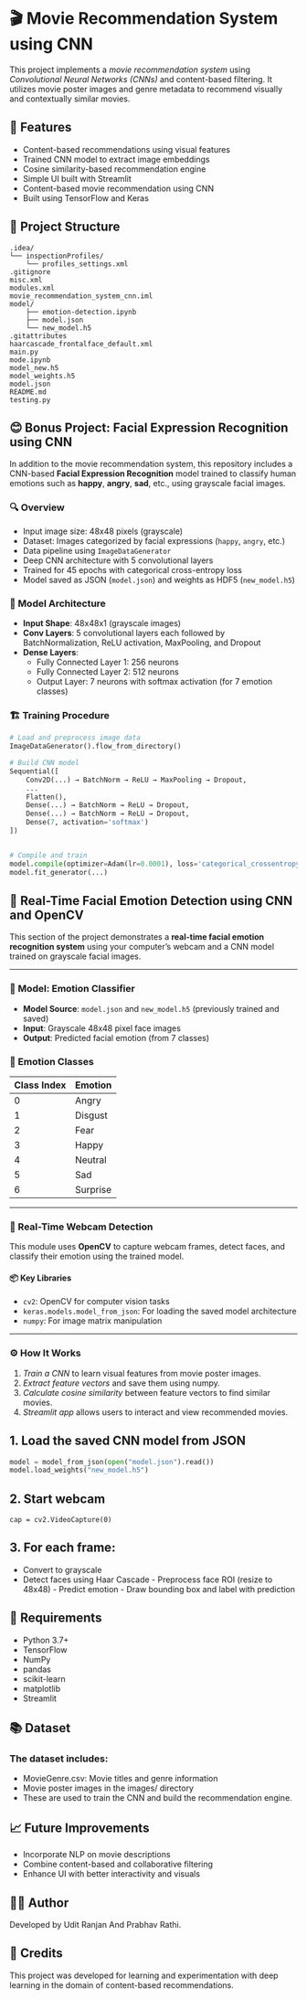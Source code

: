 # 🎬 Movie Recommendation System using CNN

This project implements a *movie recommendation system* using *Convolutional Neural Networks (CNNs)* and content-based filtering. It utilizes movie poster images and genre metadata to recommend visually and contextually similar movies.

## 🧠 Features

- Content-based recommendations using visual features
- Trained CNN model to extract image embeddings
- Cosine similarity-based recommendation engine
- Simple UI built with Streamlit
- Content-based movie recommendation using CNN
- Built using TensorFlow and Keras

## 📁 Project Structure

```
.idea/
└── inspectionProfiles/
    └── profiles_settings.xml
.gitignore
misc.xml
modules.xml
movie_recommendation_system_cnn.iml
model/
    ├── emotion-detection.ipynb
    ├── model.json
    └── new_model.h5
.gitattributes
haarcascade_frontalface_default.xml
main.py
mode.ipynb
model_new.h5
model_weights.h5
model.json
README.md
testing.py
```

## 😊 Bonus Project: Facial Expression Recognition using CNN

In addition to the movie recommendation system, this repository includes a CNN-based **Facial Expression Recognition** model trained to classify human emotions such as **happy**, **angry**, **sad**, etc., using grayscale facial images.

### 🔍 Overview

- Input image size: 48x48 pixels (grayscale)
- Dataset: Images categorized by facial expressions (`happy`, `angry`, etc.)
- Data pipeline using `ImageDataGenerator`
- Deep CNN architecture with 5 convolutional layers
- Trained for 45 epochs with categorical cross-entropy loss
- Model saved as JSON (`model.json`) and weights as HDF5 (`new_model.h5`)

### 🧠 Model Architecture

- **Input Shape**: 48x48x1 (grayscale images)
- **Conv Layers**: 5 convolutional layers each followed by BatchNormalization, ReLU activation, MaxPooling, and Dropout
- **Dense Layers**:
  - Fully Connected Layer 1: 256 neurons
  - Fully Connected Layer 2: 512 neurons
  - Output Layer: 7 neurons with softmax activation (for 7 emotion classes)

### 🏗️ Training Procedure

```python
# Load and preprocess image data
ImageDataGenerator().flow_from_directory()

# Build CNN model
Sequential([
    Conv2D(...) → BatchNorm → ReLU → MaxPooling → Dropout,
    ...
    Flatten(),
    Dense(...) → BatchNorm → ReLU → Dropout,
    Dense(...) → BatchNorm → ReLU → Dropout,
    Dense(7, activation='softmax')
])


# Compile and train
model.compile(optimizer=Adam(lr=0.0001), loss='categorical_crossentropy', metrics=['accuracy'])
model.fit_generator(...)
```
## 🎥 Real-Time Facial Emotion Detection using CNN and OpenCV

This section of the project demonstrates a **real-time facial emotion recognition system** using your computer’s webcam and a CNN model trained on grayscale facial images.

---

### 🧠 Model: Emotion Classifier

- **Model Source**: `model.json` and `new_model.h5` (previously trained and saved)
- **Input**: Grayscale 48x48 pixel face images
- **Output**: Predicted facial emotion (from 7 classes)

### 🔢 Emotion Classes
| Class Index | Emotion   |
|-------------|-----------|
| 0           | Angry     |
| 1           | Disgust   |
| 2           | Fear      |
| 3           | Happy     |
| 4           | Neutral   |
| 5           | Sad       |
| 6           | Surprise  |
---

### 📸 Real-Time Webcam Detection

This module uses **OpenCV** to capture webcam frames, detect faces, and classify their emotion using the trained model.

#### 📦 Key Libraries
- `cv2`: OpenCV for computer vision tasks
- `keras.models.model_from_json`: For loading the saved model architecture
- `numpy`: For image matrix manipulation

---

### ⚙️ How It Works
1. *Train a CNN* to learn visual features from movie poster images.
2. *Extract feature vectors* and save them using numpy.
3. *Calculate cosine similarity* between feature vectors to find similar movies.
4. *Streamlit app* allows users to interact and view recommended movies.

## 1. Load the saved CNN model from JSON
```python
model = model_from_json(open("model.json").read())
model.load_weights("new_model.h5")
```

## 2. Start webcam
```
cap = cv2.VideoCapture(0)
```
## 3. For each frame:
   - Convert to grayscale
   - Detect faces using Haar Cascade
    - Preprocess face ROI (resize to 48x48)
    - Predict emotion
    - Draw bounding box and label with prediction

## 🧪 Requirements
- Python 3.7+
- TensorFlow
- NumPy
- pandas
- scikit-learn
- matplotlib
- Streamlit

## 📚 Dataset
### The dataset includes:
- MovieGenre.csv: Movie titles and genre information
- Movie poster images in the images/ directory
- These are used to train the CNN and build the recommendation engine.

## 📈 Future Improvements
- Incorporate NLP on movie descriptions
- Combine content-based and collaborative filtering
- Enhance UI with better interactivity and visuals

## 👨‍💻 Author
Developed by Udit Ranjan And Prabhav Rathi.

## 🙌 Credits
This project was developed for learning and experimentation with deep learning in the domain of content-based recommendations.
